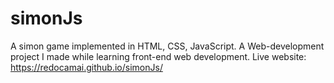 # simonJs
A simon game implemented in HTML, CSS, JavaScript.
A Web-development project I made while learning front-end web development.
Live website: https://redocamai.github.io/simonJs/
